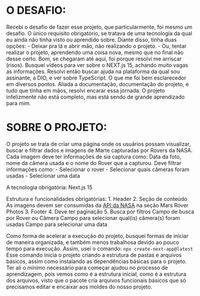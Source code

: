 # O DESAFIO:

Recebi o desafio de fazer esse projeto, que particularmente, foi mesmo um desafio.
O único requisito obrigatório, se tratava de uma tecnologia da qual eu ainda não tinha visto ou aprendido sobre.
Diante disso, tinha duas opções:
    - Deixar pra lá e abrir mão, não realizando o projeto.
    - Ou, tentar realizar o projeto, aprendendo uma coisa nova, mesmo que no final não desse certo.
Bom, se chegaram até aqui, foi porque resolvi me arriscar (risos).
Busquei vídeos para ver sobre o NEXT.js 15, achando muito vagas as informações.
Resolvi então buscar ajuda na plataforma da qual sou assinante, a DIO, e ver sobre TypeScript. O que me foi bem esclarecedor em diversos pontos.
Aliada a documentação, documentação do projeto, e tudo que tinha em mãos, resolvi encarar essa jornada.
O projeto infelizmente não está completo, mas está sendo de grande aprendizado para mim.

# SOBRE O PROJETO:

O projeto se trata de criar uma página onde os usuários possam visualizar, buscar e filtrar dados e imagens de Marte capturadas por Rovers da NASA.
Cada imagem deve ter informações de sia captura como: Data da foto, nome da câmera usada e o nome do Rover que a capturou.
Deve filtrar informações como:
    - Selecionar o rover
    - Selecionar quais câmeras foram usadas
    - Selecionar uma data

A tecnologia obrigatória: Next.js 15

Estrutura e funcionalidades obrigatórias:
    1. Header
    2. Seção de conteúdo
        As imagens devem ser consumidas da [API da NASA](https://api.nasa.gov/#mars-rover-photos) na seção Mars Rover Photos
    3. Footer
    4. Deve ter paginação
    5. Busca por filtros
        Campo de busca por Rover ou Câmera
        Campo para selecionar qual(is) câmera(s) foram usadas
        Campo para selecionar uma data

Como forma de acelerar a execução do projeto, busquei formas de iniciar de maneira organizada, e também menos trabalhosa devido ao pouco tempo para execução.
Assim, usei o comando:
    ```npx create-next-app@latest```
    Esse comando inicia o projeto criando a estrutura de pastas e arquivos básicos, assim como instalando as dependências básicas para o projeto. Ter ali o mínimo necessário para começar ajudou no processo de aprendizagem, pois vemos como é a estrutura inicial, como é a estrutura dos arquivos, visto que o pacote cria arquivos funcionais básicos que só precisamos editar e encaixar aos moldes do nosso projeto. 